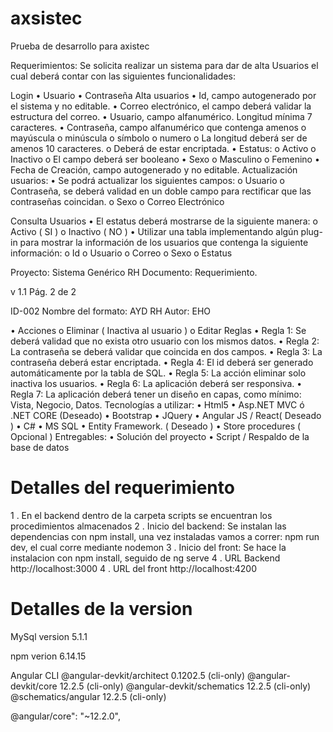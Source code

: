 # axsistec
Prueba de desarrollo para axistec


Requerimientos:
Se solicita realizar un sistema para dar de alta Usuarios el cual deberá contar con las siguientes funcionalidades:

Login
• Usuario
• Contraseña
Alta usuarios
• Id, campo autogenerado por el sistema y no editable.
• Correo electrónico, el campo deberá validar la estructura del correo.
• Usuario, campo alfanumérico. Longitud mínima 7 caracteres.
• Contraseña, campo alfanumérico que contenga amenos
o mayúscula
o minúscula
o símbolo
o numero
o La longitud deberá ser de amenos 10 caracteres.
o Deberá de estar encriptada.
• Estatus:
o Activo
o Inactivo
o El campo deberá ser booleano
• Sexo
o Masculino
o Femenino
• Fecha de Creación, campo autogenerado y no editable.
Actualización usuarios:
• Se podrá actualizar los siguientes campos:
o Usuario
o Contraseña, se deberá validad en un doble campo para rectificar que las contraseñas coincidan.
o Sexo
o Correo Electrónico

Consulta Usuarios
• El estatus deberá mostrarse de la siguiente manera:
o Activo ( SI )
o Inactivo ( NO )
• Utilizar una tabla implementando algún plug-in para mostrar la información de los usuarios que contenga la
siguiente información:
o Id
o Usuario
o Correo
o Sexo
o Estatus

Proyecto: Sistema Genérico RH Documento: Requerimiento.

v 1.1
Pág. 2 de 2

ID-002 Nombre del formato: AYD RH
Autor: EHO

• Acciones
o Eliminar ( Inactiva al usuario )
o Editar
Reglas
• Regla 1: Se deberá validad que no exista otro usuario con los mismos datos.
• Regla 2: La contraseña se deberá validar que coincida en dos campos.
• Regla 3: La contraseña deberá estar encriptada.
• Regla 4: El id deberá ser generado automáticamente por la tabla de SQL.
• Regla 5: La acción eliminar solo inactiva los usuarios.
• Regla 6: La aplicación deberá ser responsiva.
• Regla 7: La aplicación deberá tener un diseño en capas, como mínimo: Vista, Negocio, Datos.
Tecnologías a utilizar:
• Html5
• Asp.NET MVC ó .NET CORE (Deseado)
• Bootstrap
• JQuery
• Angular JS / React( Deseado )
• C#
• MS SQL
• Entity Framework. ( Deseado )
• Store procedures ( Opcional )
Entregables:
• Solución del proyecto
• Script / Respaldo de la base de datos

# Detalles del requerimiento

1 . En el backend dentro de la carpeta scripts se encuentran los procedimientos almacenados
2 . Inicio del backend: Se instalan las dependencias con npm install, una vez instaladas vamos a correr: npm run dev, el cual corre mediante nodemon
3 . Inicio del front: Se hace la instalacion con npm install,  seguido de ng serve
4 . URL Backend  http://localhost:3000
4 . URL del front http://localhost:4200


# Detalles de la version

MySql
version 5.1.1

npm
verion 6.14.15

Angular CLI
@angular-devkit/architect    0.1202.5 (cli-only)
@angular-devkit/core         12.2.5 (cli-only)
@angular-devkit/schematics   12.2.5 (cli-only)
@schematics/angular          12.2.5 (cli-only)

@angular/core": "~12.2.0",

